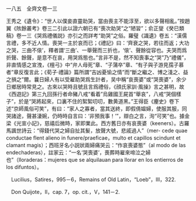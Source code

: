 一八五　全齊文卷一三

王秀之《遺令》：“世人以僕妾直靈助哭，當由喪主不能淳至，欲以多聲相亂。”按趙翼《陔餘叢考》卷三二引此以證六朝已有“喪次助哭”之“陋習”；俞正燮《癸巳類稿》卷一三《哭爲禮儀説》亦引之而詳考“助哭”之俗。羅璧《識遺》卷五：“漢儒言禮，多不近人情。喪哭一主於哀而已；《禮記》曰：‘齊衰之哭，若往而返；大功之哭，三曲不偯’，釋者謂‘三曲’、一舉聲而三折也，‘偯’、聲餘從容也。夫哭而爲折聲、餘聲，是意不在哀，用哭爲態也。”言非不是，然不知喪事之“哭”乃“禮儀”，非直情感之宣洩，《檀弓》中“弁人母死”章、“子蒲卒”章、“有子與子游見孺子慕者”章反復言此；《荀子·禮論》篇所謂“吉凶憂愉之情”而“斷之繼之、博之淺之、益之損之”爾。曩日婦人有以受雇助哭爲生計者，吴中稱“哀喪婆”或“哭喪婆”，余少日鄉居時常見之。古來以哭時且號且言爲禮俗，《顔氏家訓·風操》言之甚明，故《西遊記》第三九回孫行者命豬八戒“看着”烏雞國王屍首“舉哀”，八戒“哭個樣子”，於是“哭將起來，口裏不住的絮絮叨叨，數黄道黑。”王得臣《麈史》卷下述“京師風俗可笑”，有曰：“家人之寡者，當其送終，即假倩媪婦，使服其服，同哭諸途，聲甚淒婉，仍時時自言曰：‘非預我事！’”，辯白之言，洵“可笑”也。據金梁《光宣小記》，慈禧后微時，家即業此。西方舊日亦有哀喪婆（keeners）。古羅馬諷世詩云：“得錢代哭之婦自扯其髮，放聲大號，悲戚過人”（mer-
cede quae conductae flent alieno in funere/praeficae，multo et capillos scindunt et clamant magis）；西班牙名小説狀兩婦痛哭云：“作哀喪婆態”（al modo de las endechaderas），註家云：“一名‘哭喪婆’，喪葬時雇來啼泣之婦也”（lloraderas：mujeres que se alquilauan para llorar en los entierros de los difuntos）。











　Lucilius，Satires，995－6，Remains of Old Latin，“Loeb”，III，322.

　Don Quijote，II，cap. 7，op. cit.，V，141－2.